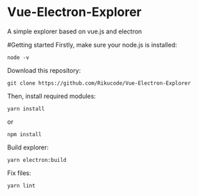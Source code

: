 # Vue-Electron-Explorer
A simple explorer based on vue.js and electron

#Getting started
Firstly, make sure your node.js is installed:
```
node -v
```
Download this repository:
```
git clone https://github.com/Rikucode/Vue-Electron-Explorer
```
Then, install required modules:
```
yarn install
```
or
```
npm install
```
Build explorer:
```
yarn electron:build
```
Fix files:
```
yarn lint
```
